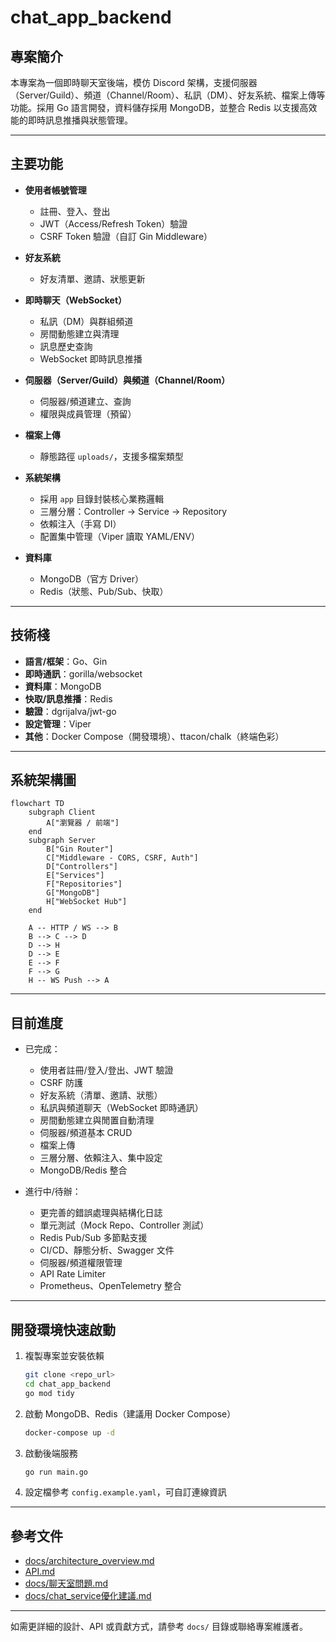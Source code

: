 # chat_app_backend

## 專案簡介

本專案為一個即時聊天室後端，模仿 Discord 架構，支援伺服器（Server/Guild）、頻道（Channel/Room）、私訊（DM）、好友系統、檔案上傳等功能。採用 Go 語言開發，資料儲存採用 MongoDB，並整合 Redis 以支援高效能的即時訊息推播與狀態管理。

---

## 主要功能

- **使用者帳號管理**
  - 註冊、登入、登出
  - JWT（Access/Refresh Token）驗證
  - CSRF Token 驗證（自訂 Gin Middleware）

- **好友系統**
  - 好友清單、邀請、狀態更新

- **即時聊天（WebSocket）**
  - 私訊（DM）與群組頻道
  - 房間動態建立與清理
  - 訊息歷史查詢
  - WebSocket 即時訊息推播

- **伺服器（Server/Guild）與頻道（Channel/Room）**
  - 伺服器/頻道建立、查詢
  - 權限與成員管理（預留）

- **檔案上傳**
  - 靜態路徑 `uploads/`，支援多檔案類型

- **系統架構**
  - 採用 `app` 目錄封裝核心業務邏輯
  - 三層分層：Controller → Service → Repository
  - 依賴注入（手寫 DI）
  - 配置集中管理（Viper 讀取 YAML/ENV）

- **資料庫**
  - MongoDB（官方 Driver）
  - Redis（狀態、Pub/Sub、快取）

---

## 技術棧

- **語言/框架**：Go、Gin
- **即時通訊**：gorilla/websocket
- **資料庫**：MongoDB
- **快取/訊息推播**：Redis
- **驗證**：dgrijalva/jwt-go
- **設定管理**：Viper
- **其他**：Docker Compose（開發環境）、ttacon/chalk（終端色彩）

---

## 系統架構圖

```mermaid
flowchart TD
    subgraph Client
        A["瀏覽器 / 前端"]
    end
    subgraph Server
        B["Gin Router"]
        C["Middleware - CORS, CSRF, Auth"]
        D["Controllers"]
        E["Services"]
        F["Repositories"]
        G["MongoDB"]
        H["WebSocket Hub"]
    end

    A -- HTTP / WS --> B
    B --> C --> D
    D --> H
    D --> E
    E --> F
    F --> G
    H -- WS Push --> A
```

---

## 目前進度

- 已完成：
  - 使用者註冊/登入/登出、JWT 驗證
  - CSRF 防護
  - 好友系統（清單、邀請、狀態）
  - 私訊與頻道聊天（WebSocket 即時通訊）
  - 房間動態建立與閒置自動清理
  - 伺服器/頻道基本 CRUD
  - 檔案上傳
  - 三層分層、依賴注入、集中設定
  - MongoDB/Redis 整合

- 進行中/待辦：
  - 更完善的錯誤處理與結構化日誌
  - 單元測試（Mock Repo、Controller 測試）
  - Redis Pub/Sub 多節點支援
  - CI/CD、靜態分析、Swagger 文件
  - 伺服器/頻道權限管理
  - API Rate Limiter
  - Prometheus、OpenTelemetry 整合

---

## 開發環境快速啟動

1. 複製專案並安裝依賴
   ```bash
   git clone <repo_url>
   cd chat_app_backend
   go mod tidy
   ```

2. 啟動 MongoDB、Redis（建議用 Docker Compose）
   ```bash
   docker-compose up -d
   ```

3. 啟動後端服務
   ```bash
   go run main.go
   ```

4. 設定檔參考 `config.example.yaml`，可自訂連線資訊

---

## 參考文件

- [docs/architecture_overview.md](docs/architecture_overview.md)
- [API.md](API.md)
- [docs/聊天室問題.md](docs/聊天室問題.md)
- [docs/chat_service優化建議.md](docs/chat_service優化建議.md)

---

如需更詳細的設計、API 或貢獻方式，請參考 `docs/` 目錄或聯絡專案維護者。
